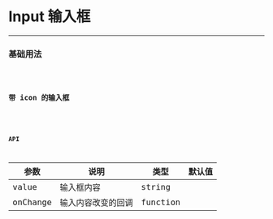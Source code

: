 # Input 输入框

---

### 基础用法

<code hideActions='["CSB","EXTERNAL"]' src="./basic.tsx" />

### 带 icon 的输入框

<code hideActions='["CSB","EXTERNAL"]' src="./input-icon.tsx" />

### API

| 参数     | 说明               | 类型     | 默认值 |
| -------- | ------------------ | -------- | ------ |
| value    | 输入框内容         | string   |        |
| onChange | 输入内容改变的回调 | function |        |
